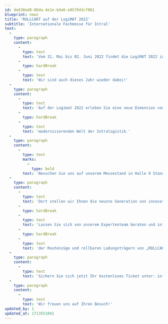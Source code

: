 ```yaml
---
id: de638ed0-86da-4e1e-bda6-e057843cf081
blueprint: news
title: 'ROLLCART auf der LogiMAT 2022'
subtitle: 'Internationale Fachmesse für Intral'
text:
  -
    type: paragraph
    content:
      -
        type: text
        text: 'Vom 31. Mai bis 02. Juni 2022 findet die LogiMAT 2022 in Stuttgart statt und wir freuen uns Ihnen mitteilen zu können:'
      -
        type: hardBreak
      -
        type: text
        text: 'Wir sind auch dieses Jahr wieder dabei!'
  -
    type: paragraph
    content:
      -
        type: text
        text: 'Auf der Logimat 2022 erleben Sie eine neue Dimension von Routenzuglösungen in einer sich ständig'
      -
        type: hardBreak
      -
        type: text
        text: 'modernisierenden Welt der Intralogistik.'
  -
    type: paragraph
    content:
      -
        type: text
        marks:
          -
            type: bold
        text: 'Besuchen Sie uns auf unserem Messestand in Halle 9 Stand 60C.'
  -
    type: paragraph
    content:
      -
        type: text
        text: 'Dort stellen wir Ihnen die neuste Generation von innovativen Routenzügen und Ladungsträger vor.'
      -
        type: hardBreak
      -
        type: text
        text: 'Lassen Sie sich von unserem Expertenteam beraten und informieren Sie sich „live“ von den Vorteilen'
      -
        type: hardBreak
      -
        type: text
        text: 'der Routenzüge und rollbaren Ladungsträgern von „ROLLCART“.'
  -
    type: paragraph
    content:
      -
        type: text
        text: 'Sichern Sie sich jetzt Ihr kostenloses Ticket unter: info@rollcart.de, Stichwort „Logimat 2022“'
  -
    type: paragraph
    content:
      -
        type: text
        text: 'Wir freuen uns auf Ihren Besuch!'
updated_by: 1
updated_at: 1713551041
---
```

